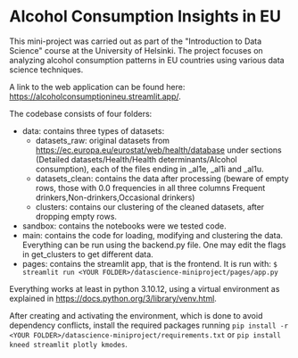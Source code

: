 # Alcohol Consumption Insights in EU

This mini-project was carried out as part of the "Introduction to Data Science" course at the University of Helsinki. The project focuses on analyzing alcohol consumption patterns in EU countries using various data science techniques.

A link to the web application can be found here: https://alcoholconsumptionineu.streamlit.app/.

The codebase consists of four folders:
- data: contains three types of datasets:
  - datasets_raw: original datasets from https://ec.europa.eu/eurostat/web/health/database under sections (Detailed datasets/Health/Health determinants/Alcohol consumption), each of the files ending in _al1e, _al1i and _al1u.
  - datasets_clean: contains the data after processing (beware of empty rows, those with 0.0 frequencies in all three columns Frequent drinkers,Non-drinkers,Occasional drinkers)
  - clusters: contains our clustering of the cleaned datasets, after dropping empty rows.
- sandbox: contains the notebooks were we tested code.
- main: contains the code for loading, modifying and clustering the data. Everything can be run using the backend.py file. One may edit the flags in get_clusters to get different data.
- pages: contains the streamlit app, that is the frontend. It is run with:
`$ streamlit run <YOUR FOLDER>/datascience-miniproject/pages/app.py`

Everything works at least in python 3.10.12, using a virtual environment as explained in https://docs.python.org/3/library/venv.html.

After creating and activating the environment, which is done to avoid dependency conflicts, install the required packages running `pip install -r <YOUR FOLDER>/datascience-miniproject/requirements.txt` or `pip install kneed streamlit plotly kmodes`.